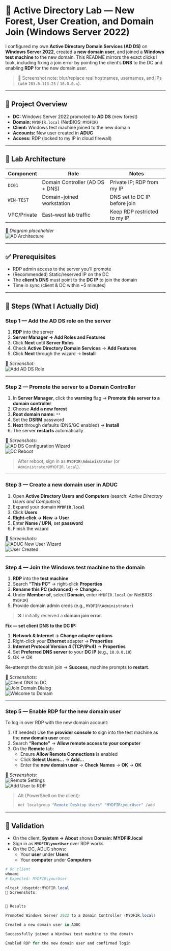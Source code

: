 # 🧩 Active Directory Lab — New Forest, User Creation, and Domain Join (Windows Server 2022)

I configured my own **Active Directory Domain Services (AD DS)** on **Windows Server 2022**, created a **new domain user**, and joined a **Windows test machine** to the new domain. This README mirrors the exact clicks I took, including fixing a join error by pointing the client’s **DNS** to the DC and enabling **RDP** for the new domain user.

> 🔐 Screenshot note: blur/replace real hostnames, usernames, and IPs (use `203.0.113.25` / `10.0.0.x`).

---

## 📌 Project Overview
- **DC:** Windows Server 2022 promoted to **AD DS** (new forest)
- **Domain:** `MYDFIR.local` (NetBIOS: `MYDFIR`)
- **Client:** Windows test machine joined to the new domain
- **Accounts:** New user created in **ADUC**
- **Access:** RDP (locked to my IP in cloud firewall)

---

## 🧱 Lab Architecture

| Component     | Role                                    | Notes |
|---            |---                                      |---|
| `DC01`        | Domain Controller (AD DS + DNS)         | Private IP; RDP from my IP |
| `WIN-TEST`    | Domain-joined workstation               | DNS set to DC IP before join |
| VPC/Private   | East–west lab traffic                   | Keep RDP restricted to my IP |

📸 *Diagram placeholder*  
![AD Architecture](./screenshots/ad-architecture.png)

---

## ✅ Prerequisites
- RDP admin access to the server you’ll promote
- (Recommended) Static/reserved IP on the DC
- The **client’s DNS** must point to the **DC IP** to join the domain
- Time in sync (client & DC within ~5 minutes)

---

## 🚀 Steps (What I Actually Did)

### Step 1 — Add the AD DS role on the server
1. **RDP** into the server
2. **Server Manager → Add Roles and Features**
3. Click **Next** until **Server Roles**
4. Check **Active Directory Domain Services** → **Add Features**
5. Click **Next** through the wizard → **Install**

📸 *Screenshot:*  
![Add AD DS Role](./screenshots/server-manager-add-roles-ad-ds.png)

---

### Step 2 — Promote the server to a Domain Controller
1. In **Server Manager**, click the **warning** flag → **Promote this server to a domain controller**
2. Choose **Add a new forest**
3. **Root domain name:** `**`
4. Set the **DSRM** password
5. **Next** through defaults (DNS/GC enabled) → **Install**
6. The server **restarts** automatically

📸 *Screenshots:*  
![AD DS Configuration Wizard](./screenshots/adds-config-wizard.png)  
![DC Reboot](./screenshots/dc-reboot.png)

> After reboot, sign in as **`MYDFIR\Administrator`** (or `Administrator@MYDFIR.local`).

---

### Step 3 — Create a new domain user in ADUC
1. Open **Active Directory Users and Computers** (search: *Active Directory Users and Computers*)
2. Expand your domain **`MYDFIR.local`**
3. Click **Users**
4. **Right-click → New → User**
5. Enter **Name / UPN**, set **password**
6. Finish the wizard

📸 *Screenshots:*  
![ADUC New User Wizard](./screenshots/aduc-new-user1.png)  
![User Created](./screenshots/aduc-user-created.png)

---

### Step 4 — Join the Windows test machine to the domain
1. **RDP** into the **test machine**
2. Search **“This PC”** → right-click **Properties**
3. **Rename this PC (advanced)** → **Change…**
4. Under **Member of**, select **Domain**, enter `MYDFIR.local` (or NetBIOS `MYDFIR`)
5. Provide domain admin creds (e.g., `MYDFIR\Administrator`)

> ❌ I initially received a **domain join error**.

**Fix — set client DNS to the DC IP:**
1. **Network & Internet → Change adapter options**
2. Right-click your **Ethernet** adapter → **Properties**
3. **Internet Protocol Version 4 (TCP/IPv4)** → **Properties**
4. Set **Preferred DNS server** to your **DC IP** (e.g., `10.0.0.10`)
5. OK → OK

Re-attempt the domain join → **Success**, machine prompts to **restart**.

📸 *Screenshots:*  
![Client DNS to DC](./screenshots/client-dns-to-dc.png)  
![Join Domain Dialog](./screenshots/join-domain-dialog.png)  
![Welcome to Domain](./screenshots/welcome-to-domain.png)

---

### Step 5 — Enable RDP for the new domain user
To log in over RDP with the new domain account:

1. (If needed) Use the **provider console** to sign into the test machine as the **new domain user** once
2. Search **“Remote”** → **Allow remote access to your computer**
3. On the **Remote** tab:
   - Ensure **Allow Remote Connections** is enabled
   - Click **Select Users…** → **Add…**
   - Enter the **new domain user** → **Check Names** → **OK** → **OK**

📸 *Screenshots:*  
![Remote Settings](./screenshots/remote-settings.png)  
![Add User to RDP](./screenshots/remote-add-user.png)

> Alt (PowerShell on the client):
> ```powershell
> net localgroup "Remote Desktop Users" "MYDFIR\yourUser" /add
> ```

---

## 🔎 Validation
- On the client, **System → About** shows **Domain: MYDFIR.local**
- Sign in as **`MYDFIR\yourUser`** over RDP works
- On the DC, ADUC shows:
  - Your **user** under **Users**
  - Your **computer** under **Computers**

```powershell
# On client
whoami
# Expected: MYDFIR\yourUser

nltest /dsgetdc:MYDFIR.local
📸 Screenshots:


🏁 Results

Promoted Windows Server 2022 to a Domain Controller (MYDFIR.local)

Created a new domain user in ADUC

Successfully joined a Windows test machine to the domain

Enabled RDP for the new domain user and confirmed login

